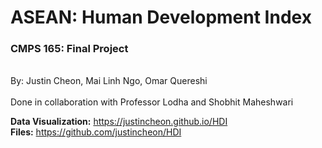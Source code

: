 # ASEAN: Human Development Index
<h3>CMPS 165: Final Project</h3>
<br>
By: Justin Cheon, Mai Linh Ngo, Omar Quereshi 
<br><br>
Done in collaboration with Professor Lodha and Shobhit Maheshwari


<b>Data Visualization:</b> https://justincheon.github.io/HDI
<br/>
<b>Files:</b> https://github.com/justincheon/HDI
<br/>


